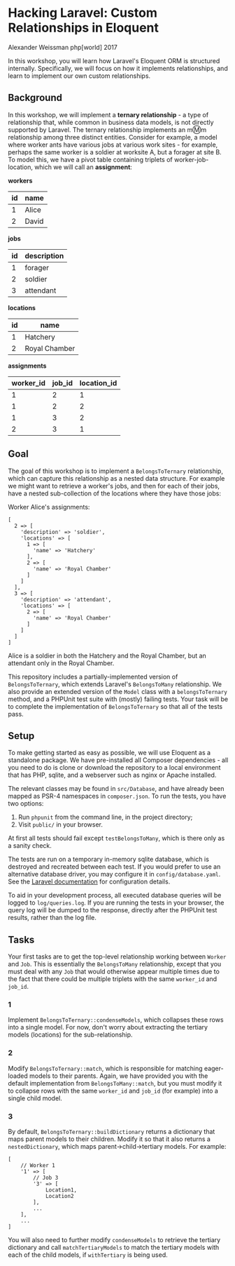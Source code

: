 # Hacking Laravel: Custom Relationships in Eloquent

Alexander Weissman
php[world] 2017

In this workshop, you will learn how Laravel's Eloquent ORM is structured internally.  Specifically, we will focus on how it implements relationships, and learn to implement our own custom relationships.

## Background

In this workshop, we will implement a **ternary relationship** - a type of relationship that, while common in business data models, is not directly supported by Laravel.  The ternary relationship implements an m:m:m relationship among three distinct entities.  Consider for example, a model where worker ants have various jobs at various work sites - for example, perhaps the same worker is a soldier at worksite A, but a forager at site B.  To model this, we have a pivot table containing triplets of worker-job-location, which we will call an **assignment**:

**workers**

| id | name   |
|----|--------|
| 1  | Alice  |
| 2  | David  |

**jobs**

| id | description |
|----|-------------|
| 1  | forager     |
| 2  | soldier     |
| 3  | attendant   |

**locations**

| id | name          |
|----|---------------|
| 1  | Hatchery      |
| 2  | Royal Chamber |

**assignments**

| worker_id | job_id | location_id |
|-----------|--------|-------------|
| 1         | 2      | 1           |
| 1         | 2      | 2           |
| 1         | 3      | 2           |
| 2         | 3      | 1           |

## Goal

The goal of this workshop is to implement a `BelongsToTernary` relationship, which can capture this relationship as a nested data structure.  For example we might want to retrieve a worker's jobs, and then for each of their jobs, have a nested sub-collection of the locations where they have those jobs:

Worker Alice's assignments:

```
[
  2 => [
    'description' => 'soldier',
    'locations' => [
      1 => [
        'name' => 'Hatchery'
      ],
      2 => [
        'name' => 'Royal Chamber'
      ]
    ]
  ],
  3 => [
    'description' => 'attendant',
    'locations' => [
      2 => [
        'name' => 'Royal Chamber'
      ]
    ]
  ]
]
```

Alice is a soldier in both the Hatchery and the Royal Chamber, but an attendant only in the Royal Chamber.

This repository includes a partially-implemented version of `BelongsToTernary`, which extends Laravel's `BelongsToMany` relationship.  We also provide an extended version of the `Model` class with a `belongsToTernary` method, and a PHPUnit test suite with (mostly) failing tests.  Your task will be to complete the implementation of `BelongsToTernary` so that all of the tests pass.

## Setup

To make getting started as easy as possible, we will use Eloquent as a standalone package.  We have pre-installed all Composer dependencies - all you need to do is clone or download the repository to a local environment that has PHP, sqlite, and a webserver such as nginx or Apache installed.

The relevant classes may be found in `src/Database`, and have already been mapped as PSR-4 namespaces in `composer.json`.  To run the tests, you have two options:

1. Run `phpunit` from the command line, in the project directory;
2. Visit `public/` in your browser.

At first all tests should fail except `testBelongsToMany`, which is there only as a sanity check.

The tests are run on a temporary in-memory sqlite database, which is destroyed and recreated between each test.  If you would prefer to use an alternative database driver, you may configure it in `config/database.yaml`.  See the [Laravel documentation](https://laravel.com/docs/5.4/database) for configuration details.

To aid in your development process, all executed database queries will be logged to `log/queries.log`.  If you are running the tests in your browser, the query log will be dumped to the response, directly after the PHPUnit test results, rather than the log file.

## Tasks

Your first tasks are to get the top-level relationship working between `Worker` and `Job`.  This is essentially the `BelongsToMany` relationship, except that you must deal with any `Job` that would otherwise appear multiple times due to the fact that there could be multiple triplets with the same `worker_id` and `job_id`.

### 1

Implement `BelongsToTernary::condenseModels`, which collapses these rows into a single model.  For now, don't worry about extracting the tertiary models (locations) for the sub-relationship.

### 2

Modify `BelongsToTernary::match`, which is responsible for matching eager-loaded models to their parents.  Again, we have provided you with the default implementation from `BelongsToMany::match`, but you must modify it to collapse rows with the same `worker_id` and `job_id` (for example) into a single child model.

### 3

By default, `BelongsToTernary::buildDictionary` returns a dictionary that maps parent models to their children.  Modify it so that it also returns a `nestedDictionary`, which maps parent->child->tertiary models.  For example:

```
[
    // Worker 1
    '1' => [
        // Job 3
        '3' => [
            Location1,
            Location2
        ],
        ...
    ],
    ...
]
```

You will also need to further modify `condenseModels` to retrieve the tertiary dictionary and call `matchTertiaryModels` to match the tertiary models with each of the child models, if `withTertiary` is being used.
